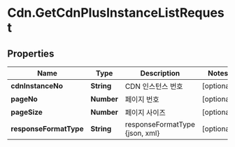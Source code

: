 # Cdn.GetCdnPlusInstanceListRequest

## Properties
Name | Type | Description | Notes
------------ | ------------- | ------------- | -------------
**cdnInstanceNo** | **String** | CDN 인스턴스 번호 | [optional] 
**pageNo** | **Number** | 페이지 번호 | [optional] 
**pageSize** | **Number** | 페이지 사이즈 | [optional] 
**responseFormatType** | **String** | responseFormatType {json, xml} | [optional] 


